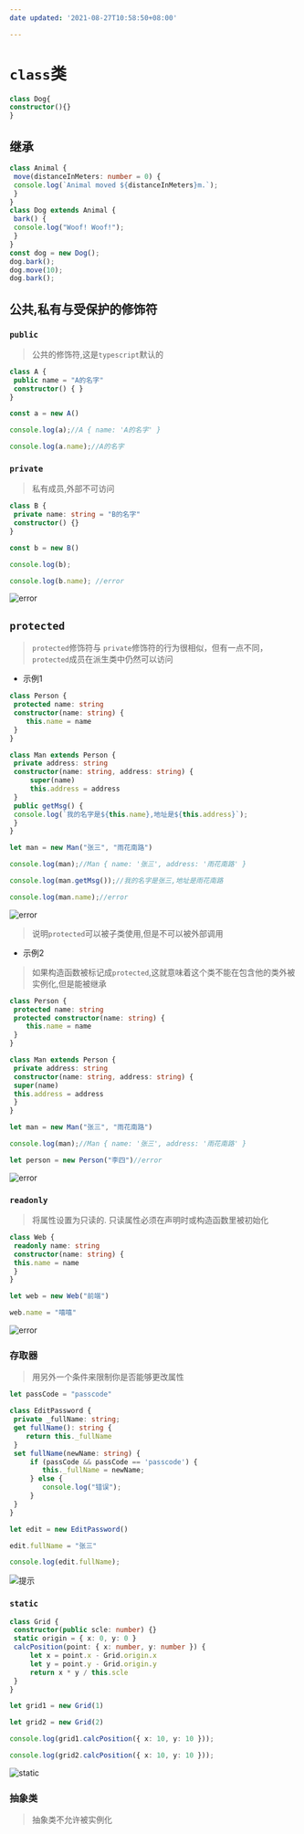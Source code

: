 ```yaml
---
date updated: '2021-08-27T10:58:50+08:00'

---
```


# `class`类

```ts
class Dog{
constructor(){}
}
```

## 继承

```ts
class Animal {
 move(distanceInMeters: number = 0) {
 console.log(`Animal moved ${distanceInMeters}m.`);
 }
}
class Dog extends Animal {
 bark() {
 console.log("Woof! Woof!");
 }
}
const dog = new Dog();
dog.bark();
dog.move(10);
dog.bark();
```
## 公共,私有与受保护的修饰符
### `public`
> 公共的修饰符,这是`typescript`默认的

```ts
class A {
 public name = "A的名字"
 constructor() { }
}

const a = new A()

console.log(a);//A { name: 'A的名字' }

console.log(a.name);//A的名字
```
### `private`
> 私有成员,外部不可访问
```ts
class B {
 private name: string = "B的名字"
 constructor() {}
}

const b = new B()

console.log(b);

console.log(b.name); //error

```
![error](https://pic.baixiongz.com/uploads/2021/08/27/a7f8818b18606.png)
## `protected`
> `protected`修饰符与 `private`修饰符的行为很相似，但有一点不同， `protected`成员在派生类中仍然可以访问

- 示例1
```ts
class Person {
 protected name: string
 constructor(name: string) {
 	this.name = name
 }
}

class Man extends Person {
 private address: string
 constructor(name: string, address: string) {
	 super(name)
	 this.address = address
 }
 public getMsg() {
 console.log(`我的名字是${this.name},地址是${this.address}`);
 }
}

let man = new Man("张三", "雨花南路") 

console.log(man);//Man { name: '张三', address: '雨花南路' }

console.log(man.getMsg());//我的名字是张三,地址是雨花南路

console.log(man.name);//error
```
![error](https://pic.baixiongz.com/uploads/2021/08/27/3ce7944267cdb.png)
> 说明`protected`可以被子类使用,但是不可以被外部调用
- 示例2
> 如果构造函数被标记成`protected`,这就意味着这个类不能在包含他的类外被实例化,但是能被继承
```ts
class Person {
 protected name: string
 protected constructor(name: string) {
 	this.name = name
 }
}

class Man extends Person {
 private address: string
 constructor(name: string, address: string) {
 super(name)
 this.address = address
 }
}

let man = new Man("张三", "雨花南路")

console.log(man);//Man { name: '张三', address: '雨花南路' }

let person = new Person("李四")//error
```
![error](https://pic.baixiongz.com/uploads/2021/08/27/b407beb5a9cf3.png)

### `readonly`
> 将属性设置为只读的. 只读属性必须在声明时或构造函数里被初始化
```ts
class Web {
 readonly name: string
 constructor(name: string) {
 this.name = name
 }
}

let web = new Web("前端")

web.name = "嘻嘻"
```
![error](https://pic.baixiongz.com/uploads/2021/08/27/2b8707762c67e.png)
### 存取器
> 用另外一个条件来限制你是否能够更改属性

```ts
let passCode = "passcode"

class EditPassword {
 private _fullName: string;
 get fullName(): string {
 	return this._fullName
 }
 set fullName(newName: string) {
	 if (passCode && passCode == 'passcode') {
		this._fullName = newName;
	 } else {
		console.log("错误");
	 }
 }
}

let edit = new EditPassword()

edit.fullName = "张三"

console.log(edit.fullName);
```
![提示](https://pic.baixiongz.com/uploads/2021/08/27/7f4b433f3e755.png)
### `static`
```ts
class Grid {
 constructor(public scle: number) {}
 static origin = { x: 0, y: 0 }
 calcPosition(point: { x: number, y: number }) {
	 let x = point.x - Grid.origin.x
	 let y = point.y - Grid.origin.y
	 return x * y / this.scle
 }
}

let grid1 = new Grid(1)

let grid2 = new Grid(2)

console.log(grid1.calcPosition({ x: 10, y: 10 }));

console.log(grid2.calcPosition({ x: 10, y: 10 }));
```
![static](https://pic.baixiongz.com/uploads/2021/08/27/11a6d0b5cc701.png)
### 抽象类
> 抽象类不允许被实例化
